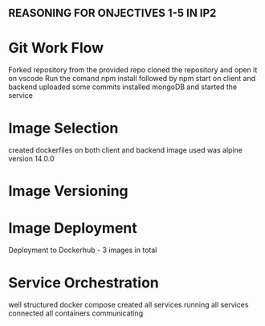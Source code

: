 ## REASONING FOR ONJECTIVES 1-5 IN IP2
# Git Work Flow
Forked repository from the provided repo
cloned the repository and open it on vscode
Run the comand npm install followed by npm start on client and backend
uploaded some commits 
installed mongoDB and started the service

# Image Selection
created dockerfiles on both client and backend
image used was alpine version 14.0.0



# Image Versioning



# Image Deployment
Deployment to Dockerhub - 3 images in total 


# Service Orchestration
well structured docker compose created
all services running 
all services connected 
all containers communicating 

